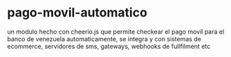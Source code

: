 # pago-movil-automatico
un modulo hecho con cheerio.js que permite checkear el pago movil para el banco de venezuela automaticamente, se integra y con sistemas de ecommerce, servidores de sms, gateways, webhooks de fullfilment etc
